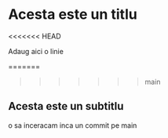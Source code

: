 # Acesta este un titlu
<<<<<<< HEAD

Adaug aici o linie


=======
>>>>>>> main
## Acesta este un subtitlu
o sa inceracam inca un commit pe main